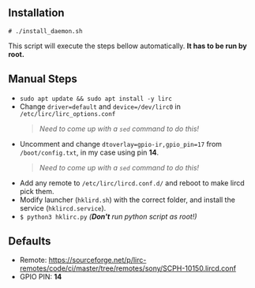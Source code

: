 ## Installation
`# ./install_daemon.sh`

This script will execute the steps bellow automatically. **It has to be run by root.**

## Manual Steps
- `sudo apt update && sudo apt install -y lirc`
- Change `driver=default` and `device=/dev/lirc0` in `/etc/lirc/lirc_options.conf` 
  > _Need to come up with a `sed` command to do this!_
- Uncomment and change `dtoverlay=gpio-ir,gpio_pin=17` from `/boot/config.txt`, in my case using pin **14**.
  > _Need to come up with a `sed` command to do this!_
- Add any remote to `/etc/lirc/lircd.conf.d/` and reboot to make lircd pick them.
- Modify launcher (`hklird.sh`) with the correct folder, and install the service (`hklircd.service`).
- `$ python3 hklirc.py` _(**Don't** run python script as root!)_

## Defaults
- Remote: https://sourceforge.net/p/lirc-remotes/code/ci/master/tree/remotes/sony/SCPH-10150.lircd.conf
- GPIO PIN: **14**
